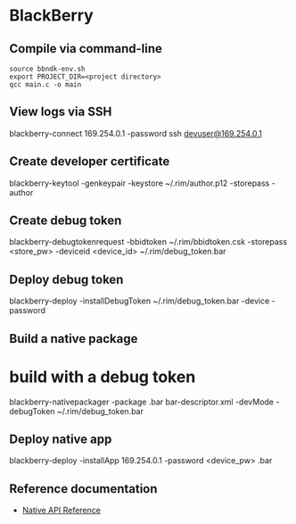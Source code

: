 # BlackBerry
Compile via command-line
------------------------
	source bbndk-env.sh
	export PROJECT_DIR=<project directory>
	qcc main.c -o main

View logs via SSH
-----------------


 blackberry-connect 169.254.0.1 -password <pass>
 ssh [devuser@169.254.0.1](mailto:devuser@169.254.0.1)

Create developer certificate
----------------------------


 blackberry-keytool -genkeypair -keystore ~/.rim/author.p12 -storepass <pw> -author <author>

Create debug token
------------------


 blackberry-debugtokenrequest -bbidtoken ~/.rim/bbidtoken.csk -storepass <store_pw> -deviceid <device_id> ~/.rim/debug_token.bar

Deploy debug token
------------------


 blackberry-deploy -installDebugToken ~/.rim/debug_token.bar -device <IP address> -password <device password>

Build a native package
----------------------


 # build with a debug token
 blackberry-nativepackager -package <package>.bar bar-descriptor.xml -devMode -debugToken ~/.rim/debug_token.bar

Deploy native app
-----------------


 blackberry-deploy -installApp 169.254.0.1 -password <device_pw> <package>.bar

Reference documentation
-----------------------


* [Native API Reference](https://developer.blackberry.com/playbook/native/reference/)


